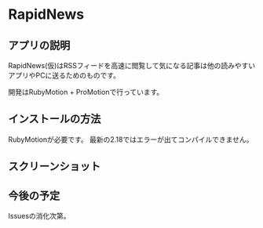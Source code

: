 RapidNews
=========

## アプリの説明
RapidNews(仮)はRSSフィードを高速に閲覧して気になる記事は他の読みやすいアプリやPCに送るためのものです。

開発はRubyMotion + ProMotionで行っています。

## インストールの方法
RubyMotionが必要です。
最新の2.18ではエラーが出てコンパイルできません。

## スクリーンショット

## 今後の予定
Issuesの消化次第。